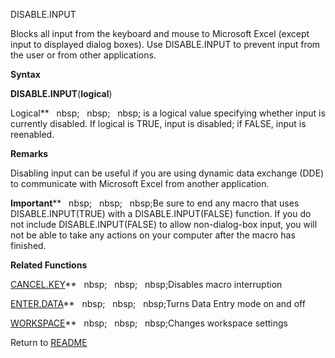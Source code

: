 DISABLE.INPUT

Blocks all input from the keyboard and mouse to Microsoft Excel (except
input to displayed dialog boxes). Use DISABLE.INPUT to prevent input
from the user or from other applications.

**Syntax**

**DISABLE.INPUT**(**logical**)

Logical**&nbsp;&nbsp;&nbsp;nbsp;&nbsp;&nbsp;&nbsp;nbsp;&nbsp;&nbsp;&nbsp;nbsp;&nbsp;is a logical value specifying whether
input is currently disabled. If logical is TRUE, input is disabled; if
FALSE, input is reenabled.

**Remarks**

Disabling input can be useful if you are using dynamic data exchange
(DDE) to communicate with Microsoft Excel from another application.

**Important****&nbsp;&nbsp;&nbsp;nbsp;&nbsp;&nbsp;&nbsp;nbsp;&nbsp;&nbsp;&nbsp;nbsp;Be sure to end any macro that uses
DISABLE.INPUT(TRUE) with a DISABLE.INPUT(FALSE) function. If you do not
include DISABLE.INPUT(FALSE) to allow non-dialog-box input, you will not
be able to take any actions on your computer after the macro has
finished.

**Related Functions**

[CANCEL.KEY](CANCEL.KEY.md)**&nbsp;&nbsp;&nbsp;nbsp;&nbsp;&nbsp;&nbsp;nbsp;&nbsp;&nbsp;&nbsp;nbsp;Disables macro interruption

[ENTER.DATA](ENTER.DATA.md)**&nbsp;&nbsp;&nbsp;nbsp;&nbsp;&nbsp;&nbsp;nbsp;&nbsp;&nbsp;&nbsp;nbsp;Turns Data Entry mode on and off

[WORKSPACE](WORKSPACE.md)**&nbsp;&nbsp;&nbsp;nbsp;&nbsp;&nbsp;&nbsp;nbsp;&nbsp;&nbsp;&nbsp;nbsp;Changes workspace settings



Return to [README](README.md)

